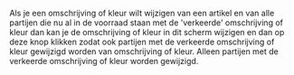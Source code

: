 Als je een omschrijving of kleur wilt wijzigen van een artikel en van alle partijen die nu al in de voorraad staan met de 'verkeerde' omschrijving of kleur dan kan je de omschrijving of kleur in dit scherm wijzigen en dan op deze knop klikken zodat ook partijen met de verkeerde omschrijving of kleur gewijzigd worden van omschrijving of kleur. Alleen partijen met de verkeerde omschrijving of kleur worden gewijzigd.